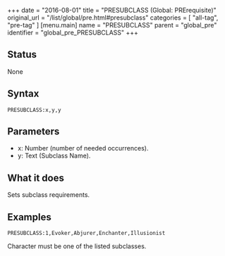 +++
date = "2016-08-01"
title = "PRESUBCLASS (Global: PRErequisite)"
original_url = "/list/global/pre.html#presubclass"
categories = [ "all-tag", "pre-tag" ]
[menu.main]
    name = "PRESUBCLASS"
    parent = "global_pre"
    identifier = "global_pre_PRESUBCLASS"
+++

## Status

None

## Syntax

`PRESUBCLASS:x,y,y`

## Parameters

-   x: Number (number of needed occurrences).
-   y: Text (Subclass Name).



What it does
------------

Sets subclass requirements.

Examples
--------

`PRESUBCLASS:1,Evoker,Abjurer,Enchanter,Illusionist`

Character must be one of the listed subclasses.


